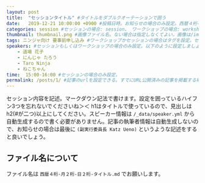 ```yaml
---
layout: post
title:  "セッションタイトル" #タイトルをダブルクオーテーションで囲う
date:   2019-12-21 10:00:00 +0900 #投稿日時。お知らせの場合のみ設定。西暦４桁-月-日 時:分:秒 +0900 で設定。+0900は日本時間に合わせている。未来の日時を設定するとその日時を超えた時点で表示されるようになる。
categories: session #セッションの場合: session、 ワークショップの場合: workshop、お知らせの場合: news
thumbnail: thumbnail.png #画像ファイル名。ない場合は指定しなくてよい。画像は/img/post/に配置。
tags: ニンジャ向け 要事前申し込み #ワークショップかセッションの場合はタグを設定。セッションのタグは1つまで。
speakers: #セッションもしくはワークショップの場合のみ設定。以下のように設定しましょう。この場合は4人のスピーカーがいることになります。ニックネームでもスペースなしでも構いませんが、/_data/speaker.yml のスピーカーデータの"name"と一致するよう注意。
    - 道場 花子
    - にんじゃ たろう
    - Taro Ninja
    - ねこちゃん
time:  15:00-16:00 #セッションの場合のみ設定。
permalink: /posts/1/ #記事のurlを設定できる。すでにURL公開済みの記事を掲載する場合に設定必須。 未設定の場合は/:categories/:title.html になる。(例: /sessions/dojo-hopping.html)
---
```


セッション内容を記述。マークダウン記法で書けます。設定を囲っているハイフン3つを忘れないでくださいね＞＜
h1はタイトルで使っているので、見出しはh2(#が二つ)以上にしてください。スピーカー情報は `/_data/speaker.yml` から自動生成するので書く必要がありません。記事の執筆者情報は自動生成しないので、お知らせの場合は最後に `(副実行委員長 Katz Ueno)` というような記述をすると良いでしょう。

## ファイル名について
ファイル名は `西暦４桁-月２桁-日２桁-タイトル.md` でお願いします。
